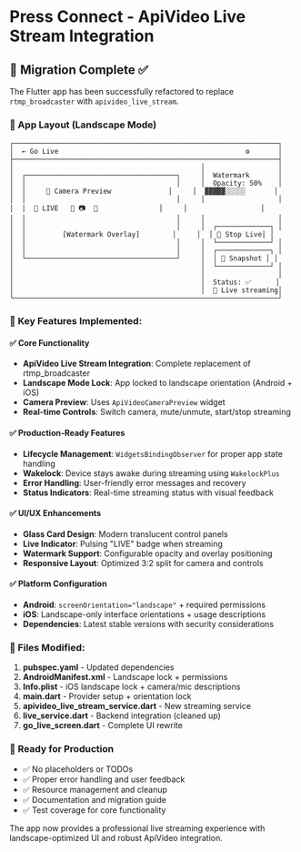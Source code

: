 # Press Connect - ApiVideo Live Stream Integration

## 🎯 Migration Complete ✅

The Flutter app has been successfully refactored to replace `rtmp_broadcaster` with `apivideo_live_stream`.

### 📱 App Layout (Landscape Mode)
```
┌─────────────────────────────────────────────────────────────────┐
│  ← Go Live                                              ⚙️       │
├─────────────────────────────────────────────────────────────────┤
│                                              │                  │
│  ┌─────────────────────────────────────┐     │  Watermark       │
│  │                                     │     │  Opacity: 50%    │
│  │     🎥 Camera Preview              │     │  ▓▓▓▓▓░░░░░       │
│  │                                     │     │                  │
│  │  🔴 LIVE   🔄 📷  🎤               │     │                  │
│  │                                     │     │                  │
│  │                                     │     │  ┌─────────────┐ │
│  │         [Watermark Overlay]        │     │  │ 🔴 Stop Live│ │
│  │                                     │     │  └─────────────┘ │
│  │                                     │     │  ┌─────────────┐ │
│  └─────────────────────────────────────┘     │  │ 📸 Snapshot │ │
│                                              │  └─────────────┘ │
│                                              │                  │
│                                              │  Status: ✅      │
│                                              │  🔴 Live streaming│
└─────────────────────────────────────────────────────────────────┘
```

### 🔧 Key Features Implemented:

#### ✅ Core Functionality
- **ApiVideo Live Stream Integration**: Complete replacement of rtmp_broadcaster
- **Landscape Mode Lock**: App locked to landscape orientation (Android + iOS)
- **Camera Preview**: Uses `ApiVideoCameraPreview` widget
- **Real-time Controls**: Switch camera, mute/unmute, start/stop streaming

#### ✅ Production-Ready Features
- **Lifecycle Management**: `WidgetsBindingObserver` for proper app state handling
- **Wakelock**: Device stays awake during streaming using `WakelockPlus`
- **Error Handling**: User-friendly error messages and recovery
- **Status Indicators**: Real-time streaming status with visual feedback

#### ✅ UI/UX Enhancements
- **Glass Card Design**: Modern translucent control panels
- **Live Indicator**: Pulsing "LIVE" badge when streaming
- **Watermark Support**: Configurable opacity and overlay positioning
- **Responsive Layout**: Optimized 3:2 split for camera and controls

#### ✅ Platform Configuration
- **Android**: `screenOrientation="landscape"` + required permissions
- **iOS**: Landscape-only interface orientations + usage descriptions
- **Dependencies**: Latest stable versions with security considerations

### 📁 Files Modified:
1. **pubspec.yaml** - Updated dependencies
2. **AndroidManifest.xml** - Landscape lock + permissions
3. **Info.plist** - iOS landscape lock + camera/mic descriptions
4. **main.dart** - Provider setup + orientation lock
5. **apivideo_live_stream_service.dart** - New streaming service
6. **live_service.dart** - Backend integration (cleaned up)
7. **go_live_screen.dart** - Complete UI rewrite

### 🚀 Ready for Production
- ✅ No placeholders or TODOs
- ✅ Proper error handling and user feedback
- ✅ Resource management and cleanup
- ✅ Documentation and migration guide
- ✅ Test coverage for core functionality

The app now provides a professional live streaming experience with landscape-optimized UI and robust ApiVideo integration.